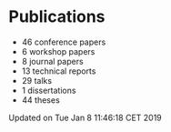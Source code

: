 # Publications
  * 46 conference papers
  * 6 workshop papers
  * 8 journal papers
  * 13 technical reports
  * 29 talks
  * 1 dissertations
  * 44 theses

Updated on Tue Jan  8 11:46:18 CET 2019

